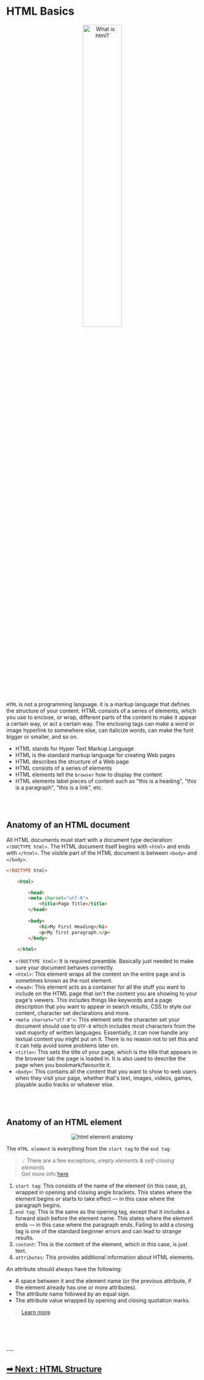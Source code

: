 # HTML Basics

<p align="center">
  <img width=45% height=45% src="https://user-images.githubusercontent.com/50701501/93737356-f69da880-fc1d-11ea-8666-3b46dbdfa9fc.png" alt="What is html?">
</p>

`HTML` is not a programming language. it is a markup language that defines the structure of your content. HTML consists of a series of elements, which you use to enclose, or wrap, different parts of the content to make it appear a certain way, or act a certain way. The enclosing tags can make a word or image hyperlink to somewhere else, can italicize words, can make the font bigger or smaller, and so on.
<br>

- HTML stands for Hyper Text Markup Language
- HTML is the standard markup language for creating Web pages
- HTML describes the structure of a Web page
- HTML consists of a series of elements
- HTML elements tell the `browser` how to display the content
- HTML elements label pieces of content such as "this is a heading", "this is a paragraph", "this is a link", etc.
<br>
<br>

## Anatomy of an HTML document
All HTML documents must start with a document type declaration: `<!DOCTYPE html>`.
The HTML document itself begins with `<html>` and ends with `</html>`.
The visible part of the HTML document is between `<body>` and `</body>`.

```HTML
<!DOCTYPE html>

    <html>

        <head>
        <meta charset="utf-8">
            <title>Page Title</title>
        </head>
        
        <body>
            <h1>My First Heading</h1>
            <p>My first paragraph.</p>
        </body>
        
    </html>
```
- `<!DOCTYPE html>`: It is required preamble. Basically just needed to make sure your document behaves correctly.
- `<html>`:  This element wraps all the content on the entire page and is sometimes known as the root element.
- `<head>`: This element acts as a container for all the stuff you want to include on the HTML page that isn't the content you are showing to your page's viewers. This includes things like keywords and a page description that you want to appear in search results, CSS to style our content, character set declarations and more.
- `<meta charset="utf-8">`: This element sets the character set your document should use to `UTF-8` which includes most characters from the vast majority of written languages. Essentially, it can now handle any textual content you might put on it. There is no reason not to set this and it can help avoid some problems later on.
- `<title>`: This sets the title of your page, which is the title that appears in the browser tab the page is loaded in. It is also used to describe the page when you bookmark/favourite it.
- `<body>`: This contains all the content that you want to show to web users when they visit your page, whether that's text, images, videos, games, playable audio tracks or whatever else.
<br>
<br>

## Anatomy of an HTML element
<p align="center">
  <img src="https://user-images.githubusercontent.com/50701501/93737652-b3900500-fc1e-11ea-8c6f-fcfc5f209658.png" alt="html element anatomy">
</p>

The `HTML element` is everything from the `start tag` to the `end tag`:
> 💡 There are a few exceptions, _empty elements_ & _self-closing elements_ <br>
> Get more info [here](https://clearlydecoded.com/anatomy-of-html-tag)

1. `start tag`: This consists of the name of the element (in this case, p), wrapped in opening and closing angle brackets. This states where the element begins or starts to take effect — in this case where the paragraph begins.
2. `end tag`: This is the same as the opening tag, except that it includes a forward slash before the element name. This states where the element ends — in this case where the paragraph ends. Failing to add a closing tag is one of the standard beginner errors and can lead to strange results.
3. `content`: This is the content of the element, which in this case, is just text.
4. `attributes`: This provides additional information about HTML elements.


An attribute should always have the following:
 - A space between it and the element name (or the previous attribute, if the element already has one or more attributes).
 - The attribute name followed by an equal sign.
 - The attribute value wrapped by opening and closing quotation marks.
> [Learn more](https://www.w3schools.com/html/html_attributes.asp)


<br>
<br>
<br>
<br>
---

## [➡ Next :  HTML Structure](/02-structure.md)